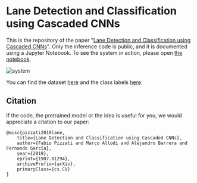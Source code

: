 # Lane Detection and Classification using Cascaded CNNs

This is the repository of the paper "[Lane Detection and Classification using Cascaded CNNs](https://arxiv.org/abs/1907.01294)". Only the inference code is public, and it is documented using a Jupyter Notebook. To see the system in action, please open [the notebook](https://github.com/fabvio/Cascade-LD/blob/master/main.ipynb).

![system](https://user-images.githubusercontent.com/10325202/60465543-a53c7e80-9c51-11e9-94ac-fe4dbdcbd8dd.png)

You can find the dataset [here](https://github.com/TuSimple/tusimple-benchmark/issues/3) and the class labels [here](https://github.com/fabvio/TuSimple-lane-classes).

## Citation

If the code, the pretrained model or the idea is useful for you, we would appreciate a citation to our paper:

```
@misc{pizzati2019lane,
    title={Lane Detection and Classification using Cascaded CNNs},
    author={Fabio Pizzati and Marco Allodi and Alejandro Barrera and Fernando García},
    year={2019},
    eprint={1907.01294},
    archivePrefix={arXiv},
    primaryClass={cs.CV}
}
```
